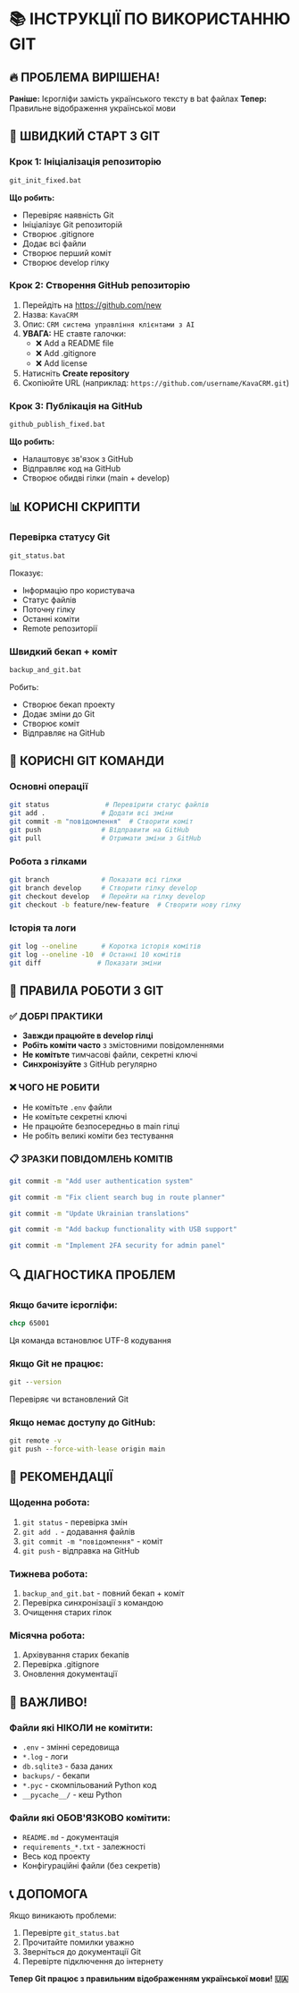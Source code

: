 # 📚 ІНСТРУКЦІЇ ПО ВИКОРИСТАННЮ GIT

## 🔥 ПРОБЛЕМА ВИРІШЕНА!

**Раніше:** Ієрогліфи замість українського тексту в bat файлах
**Тепер:** Правильне відображення української мови

## 🚀 ШВИДКИЙ СТАРТ З GIT

### Крок 1: Ініціалізація репозиторію
```cmd
git_init_fixed.bat
```
**Що робить:**
- Перевіряє наявність Git
- Ініціалізує Git репозиторій
- Створює .gitignore
- Додає всі файли
- Створює перший коміт
- Створює develop гілку

### Крок 2: Створення GitHub репозиторію
1. Перейдіть на https://github.com/new
2. Назва: `KavaCRM`
3. Опис: `CRM система управління клієнтами з AI`
4. **УВАГА:** НЕ ставте галочки:
   - ❌ Add a README file
   - ❌ Add .gitignore
   - ❌ Add license
5. Натисніть **Create repository**
6. Скопіюйте URL (наприклад: `https://github.com/username/KavaCRM.git`)

### Крок 3: Публікація на GitHub
```cmd
github_publish_fixed.bat
```
**Що робить:**
- Налаштовує зв'язок з GitHub
- Відправляє код на GitHub
- Створює обидві гілки (main + develop)

## 📊 КОРИСНІ СКРИПТИ

### Перевірка статусу Git
```cmd
git_status.bat
```
Показує:
- Інформацію про користувача
- Статус файлів
- Поточну гілку
- Останні коміти
- Remote репозиторії

### Швидкий бекап + коміт
```cmd
backup_and_git.bat
```
Робить:
- Створює бекап проекту
- Додає зміни до Git
- Створює коміт
- Відправляє на GitHub

## 🔧 КОРИСНІ GIT КОМАНДИ

### Основні операції
```bash
git status              # Перевірити статус файлів
git add .              # Додати всі зміни
git commit -m "повідомлення"  # Створити коміт
git push               # Відправити на GitHub
git pull               # Отримати зміни з GitHub
```

### Робота з гілками
```bash
git branch             # Показати всі гілки
git branch develop     # Створити гілку develop
git checkout develop   # Перейти на гілку develop
git checkout -b feature/new-feature  # Створити нову гілку
```

### Історія та логи
```bash
git log --oneline      # Коротка історія комітів
git log --oneline -10  # Останні 10 комітів
git diff              # Показати зміни
```

## 📝 ПРАВИЛА РОБОТИ З GIT

### ✅ ДОБРІ ПРАКТИКИ
- **Завжди працюйте в develop гілці**
- **Робіть коміти часто** з змістовними повідомленнями
- **Не комітьте** тимчасові файли, секретні ключі
- **Синхронізуйте** з GitHub регулярно

### ❌ ЧОГО НЕ РОБИТИ
- Не комітьте `.env` файли
- Не комітьте секретні ключі
- Не працюйте безпосередньо в main гілці
- Не робіть великі коміти без тестування

### 📋 ЗРАЗКИ ПОВІДОМЛЕНЬ КОМІТІВ

```bash
git commit -m "Add user authentication system"

git commit -m "Fix client search bug in route planner"

git commit -m "Update Ukrainian translations"

git commit -m "Add backup functionality with USB support"

git commit -m "Implement 2FA security for admin panel"
```

## 🔍 ДІАГНОСТИКА ПРОБЛЕМ

### Якщо бачите ієрогліфи:
```cmd
chcp 65001
```
Ця команда встановлює UTF-8 кодування

### Якщо Git не працює:
```cmd
git --version
```
Перевіряє чи встановлений Git

### Якщо немає доступу до GitHub:
```cmd
git remote -v
git push --force-with-lease origin main
```

## 🎯 РЕКОМЕНДАЦІЇ

### Щоденна робота:
1. `git status` - перевірка змін
2. `git add .` - додавання файлів
3. `git commit -m "повідомлення"` - коміт
4. `git push` - відправка на GitHub

### Тижнева робота:
1. `backup_and_git.bat` - повний бекап + коміт
2. Перевірка синхронізації з командою
3. Очищення старих гілок

### Місячна робота:
1. Архівування старих бекапів
2. Перевірка .gitignore
3. Оновлення документації

## 🚨 ВАЖЛИВО!

### Файли які НІКОЛИ не комітити:
- `.env` - змінні середовища
- `*.log` - логи
- `db.sqlite3` - база даних
- `backups/` - бекапи
- `*.pyc` - скомпільований Python код
- `__pycache__/` - кеш Python

### Файли які ОБОВ'ЯЗКОВО комітити:
- `README.md` - документація
- `requirements_*.txt` - залежності
- Весь код проекту
- Конфігураційні файли (без секретів)

## 📞 ДОПОМОГА

Якщо виникають проблеми:
1. Перевірте `git_status.bat`
2. Прочитайте помилки уважно
3. Зверніться до документації Git
4. Перевірте підключення до інтернету

**Тепер Git працює з правильним відображенням української мови! 🇺🇦**
